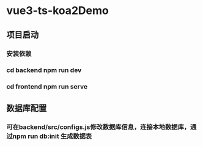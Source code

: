 # vue3-ts-koa2Demo

## 项目启动
### 安装依赖
### cd backend npm run dev
### cd frontend npm run serve

## 数据库配置
### 可在backend/src/configs.js修改数据库信息，连接本地数据库，通过npm run db:init 生成数据表
